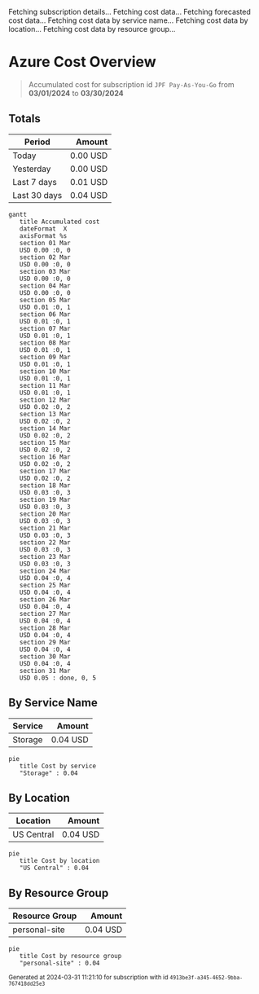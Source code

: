 Fetching subscription details...
Fetching cost data...
Fetching forecasted cost data...
Fetching cost data by service name...
Fetching cost data by location...
Fetching cost data by resource group...
# Azure Cost Overview

> Accumulated cost for subscription id `JPF Pay-As-You-Go` from **03/01/2024** to **03/30/2024**

## Totals

|Period|Amount|
|---|---:|
|Today|0.00 USD|
|Yesterday|0.00 USD|
|Last 7 days|0.01 USD|
|Last 30 days|0.04 USD|

```mermaid
gantt
   title Accumulated cost
   dateFormat  X
   axisFormat %s
   section 01 Mar
   USD 0.00 :0, 0
   section 02 Mar
   USD 0.00 :0, 0
   section 03 Mar
   USD 0.00 :0, 0
   section 04 Mar
   USD 0.00 :0, 0
   section 05 Mar
   USD 0.01 :0, 1
   section 06 Mar
   USD 0.01 :0, 1
   section 07 Mar
   USD 0.01 :0, 1
   section 08 Mar
   USD 0.01 :0, 1
   section 09 Mar
   USD 0.01 :0, 1
   section 10 Mar
   USD 0.01 :0, 1
   section 11 Mar
   USD 0.01 :0, 1
   section 12 Mar
   USD 0.02 :0, 2
   section 13 Mar
   USD 0.02 :0, 2
   section 14 Mar
   USD 0.02 :0, 2
   section 15 Mar
   USD 0.02 :0, 2
   section 16 Mar
   USD 0.02 :0, 2
   section 17 Mar
   USD 0.02 :0, 2
   section 18 Mar
   USD 0.03 :0, 3
   section 19 Mar
   USD 0.03 :0, 3
   section 20 Mar
   USD 0.03 :0, 3
   section 21 Mar
   USD 0.03 :0, 3
   section 22 Mar
   USD 0.03 :0, 3
   section 23 Mar
   USD 0.03 :0, 3
   section 24 Mar
   USD 0.04 :0, 4
   section 25 Mar
   USD 0.04 :0, 4
   section 26 Mar
   USD 0.04 :0, 4
   section 27 Mar
   USD 0.04 :0, 4
   section 28 Mar
   USD 0.04 :0, 4
   section 29 Mar
   USD 0.04 :0, 4
   section 30 Mar
   USD 0.04 :0, 4
   section 31 Mar
   USD 0.05 : done, 0, 5
```

## By Service Name

|Service|Amount|
|---|---:|
|Storage|0.04 USD|

```mermaid
pie
   title Cost by service
   "Storage" : 0.04
```

## By Location

|Location|Amount|
|---|---:|
|US Central|0.04 USD|

```mermaid
pie
   title Cost by location
   "US Central" : 0.04
```

## By Resource Group

|Resource Group|Amount|
|---|---:|
|personal-site|0.04 USD|

```mermaid
pie
   title Cost by resource group
   "personal-site" : 0.04
```

<sup>Generated at 2024-03-31 11:21:10 for subscription with id `4913be3f-a345-4652-9bba-767418dd25e3`</sup>

